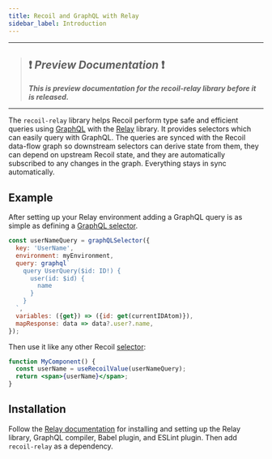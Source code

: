 ```yaml
---
title: Recoil and GraphQL with Relay
sidebar_label: Introduction
---
```

---
> ## ❗️ _Preview Documentation_ ❗️
> ***This is preview documentation for the recoil-relay library before it is released.***<br/>
>

---
The `recoil-relay` library helps Recoil perform type safe and efficient queries using [GraphQL](https://graphql.org/) with the [Relay](https://relay.dev) library.  It provides selectors which can easily query with GraphQL.  The queries are synced with the Recoil data-flow graph so downstream selectors can derive state from them, they can depend on upstream Recoil state, and they are automatically subscribed to any changes in the graph.  Everything stays in sync automatically.

## Example
After setting up your Relay environment adding a GraphQL query is as simple as defining a [GraphQL selector](/docs/recoil-relay/graphql-selectors).

```jsx
const userNameQuery = graphQLSelector({
  key: 'UserName',
  environment: myEnvironment,
  query: graphql`
    query UserQuery($id: ID!) {
      user(id: $id) {
        name
      }
    }
  `,
  variables: ({get}) => ({id: get(currentIDAtom)}),
  mapResponse: data => data?.user?.name,
});
```
Then use it like any other Recoil [selector](/docs/api-reference/core/selector):
```jsx
function MyComponent() {
  const userName = useRecoilValue(userNameQuery);
  return <span>{userName}</span>;
}
```

## Installation

Follow the [Relay documentation](https://relay.dev/docs/getting-started/installation-and-setup/) for installing and setting up the Relay library, GraphQL compiler, Babel plugin, and ESLint plugin.  Then add `recoil-relay` as a dependency.
